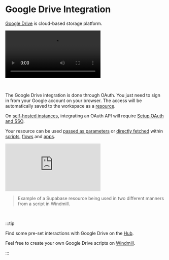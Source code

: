 # Google Drive Integration

[Google Drive](https://drive.google.com/drive/my-drive) is cloud-based storage platform.

<video
    className="border-2 rounded-xl object-cover w-full h-full dark:border-gray-800"
    autoPlay
    loop
    controls
    id="main-video"
    src="/videos/adding_gdrive_resource.mp4"
/>

<br/>

The Google Drive integration is done through OAuth. You just need to sign in from your Google account on your browser. The access will be automatically saved to the workspace as a [resource](../core_concepts/3_resources_and_types/index.mdx).

On [self-hosted instances](../advanced/1_self_host/index.mdx), integrating an OAuth API will require [Setup OAuth and SSO](../misc/2_setup_oauth/index.mdx).

Your resource can be used [passed as parameters](../core_concepts/3_resources_and_types/index.mdx#passing-resources-as-parameters-to-scripts-preferred) or [directly fetched](../core_concepts/3_resources_and_types/index.mdx#fetching-them-from-within-a-script-by-using-the-wmill-client-in-the-respective-language) within [scripts](../script_editor/index.mdx), [flows](../flows/1_flow_editor.mdx) and [apps](../apps/0_app_editor/index.mdx).

<iframe
	style={{ aspectRatio: '16/9' }}
	src="https://www.youtube.com/embed/ggJQtzvqaqA"
	title="YouTube video player"
	frameBorder="0"
	allow="accelerometer; autoplay; clipboard-write; encrypted-media; gyroscope; picture-in-picture; web-share"
	allowFullScreen
	className="border-2 rounded-lg object-cover w-full dark:border-gray-800"
></iframe>

<br/>

> Example of a Supabase resource being used in two different manners from a script in Windmill.
<br/>

:::tip

Find some pre-set interactions with Google Drive on the [Hub](https://hub.windmill.dev/integrations/gdrive).

Feel free to create your own Google Drive scripts on [Windmill](../getting_started/00_how_to_use_windmill/index.mdx).

:::
